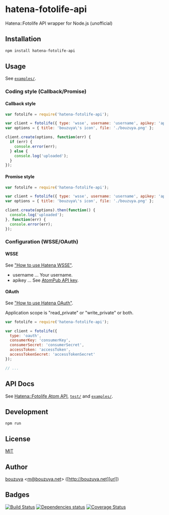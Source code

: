 # hatena-fotolife-api

Hatena::Fotolife API wrapper for Node.js (unofficial)

## Installation

```bash
npm install hatena-fotolife-api
```

## Usage

See [`examples/`](examples/).

### Coding style (Callback/Promise)

#### Callback style

```javascript
var fotolife = require('hatena-fotolife-api');

var client = fotolife({ type: 'wsse', username: 'username', apikey: 'apikey' });
var options = { title: 'bouzuya\'s icon', file: './bouzuya.png' };

client.create(options, function(err) {
  if (err) {
    console.error(err);
  } else {
    console.log('uploaded');
  }
});
```

#### Promise style

```javascript
var fotolife = require('hatena-fotolife-api');

var client = fotolife({ type: 'wsse', username: 'username', apikey: 'apikey' });
var options = { title: 'bouzuya\'s icon', file: './bouzuya.png' };

client.create(options).then(function() {
  console.log('uploaded');
}, function(err) {
  console.error(err);
});
```

### Configuration (WSSE/OAuth)

#### WSSE

See ["How to use Hatena WSSE"](http://developer.hatena.ne.jp/ja/documents/auth/apis/wsse).

- username ... Your username.
- apikey ... See [AtomPub API key](http://blog.hatena.ne.jp/my/config/detail).

#### OAuth

See ["How to use Hatena OAuth"](http://developer.hatena.ne.jp/ja/documents/auth/apis/oauth).

Application scope is "read_private" or "write_private" or both.

```javascript
var fotolife = require('hatena-fotolife-api');

var client = fotolife({
  type: 'oauth',
  consumerKey: 'consumerKey',
  consumerSecret: 'consumerSecret',
  accessToken: 'accessToken',
  accessTokenSecret: 'accessTokenSecret'
});

// ...
```

## API Docs

See [Hatena::Fotolife Atom API](http://developer.hatena.ne.jp/ja/documents/fotolife/apis/atom), [`test/`](test/) and [`examples/`](examples/).

## Development

`npm run`

## License

[MIT](LICENSE)

## Author

[bouzuya][user] &lt;[m@bouzuya.net][mail]&gt; ([http://bouzuya.net][url])

## Badges

[![Build Status][travis-badge]][travis]
[![Dependencies status][david-dm-badge]][david-dm]
[![Coverage Status][coveralls-badge]][coveralls]

[travis]: https://travis-ci.org/bouzuya/node-hatena-fotolife-api
[travis-badge]: https://travis-ci.org/bouzuya/node-hatena-fotolife-api.svg?branch=master
[david-dm]: https://david-dm.org/bouzuya/node-hatena-fotolife-api
[david-dm-badge]: https://david-dm.org/bouzuya/node-hatena-fotolife-api.png
[coveralls]: https://coveralls.io/r/bouzuya/node-hatena-fotolife-api
[coveralls-badge]: https://img.shields.io/coveralls/bouzuya/node-hatena-fotolife-api.svg
[user]: https://github.com/bouzuya
[mail]: mailto:m@bouzuya.net
[url]: http://bouzuya.net
